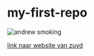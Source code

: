 # my-first-repo


![andrew smoking](https://img.nieuwsblad.be/pb5pc6fITe3M8fUpEnKXpu2Jj4A=/960x640/smart/https%3A%2F%2Fstatic.nieuwsblad.be%2FAssets%2FImages_Upload%2F2022%2F08%2F08%2F0ee70fa5-b9d9-4609-9326-d424c73902b9.jpg)


[link naar website van zuyd](https://zuyd.nl)
